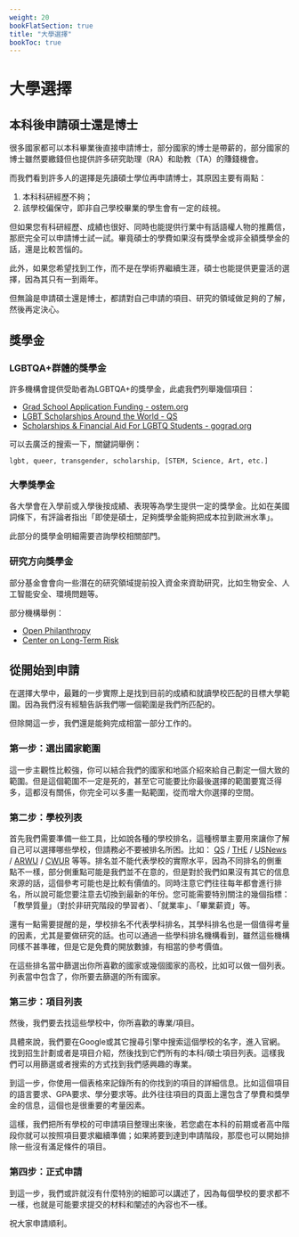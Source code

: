 ```yaml
---
weight: 20
bookFlatSection: true
title: "大學選擇"
bookToc: true
---
```


# 大學選擇

## 本科後申請碩士還是博士

很多國家都可以本科畢業後直接申請博士，部分國家的博士是帶薪的，部分國家的博士雖然要繳錢但也提供許多研究助理（RA）和助教（TA）的賺錢機會。

而我們看到許多人的選擇是先讀碩士學位再申請博士，其原因主要有兩點：
1. 本科科研經歷不夠；
2. 該學校偏保守，即非自己學校畢業的學生會有一定的歧視。

但如果您有科研經歷、成績也很好、同時也能提供行業中有話語權人物的推薦信，那麽完全可以申請博士試一試。畢竟碩士的學費如果沒有獎學金或非全額獎學金的話，還是比較苦惱的。

此外，如果您希望找到工作，而不是在學術界繼續生涯，碩士也能提供更靈活的選擇，因為其只有一到兩年。

但無論是申請碩士還是博士，都請對自己申請的項目、研究的領域做足夠的了解，然後再定決心。

## 獎學金

### LGBTQA+群體的獎學金

許多機構會提供受助者為LGBTQA+的獎學金，此處我們列舉幾個項目：

- [Grad School Application Funding - ostem.org](https://www.ostem.org/page/grad-app-funding)
- [LGBT Scholarships Around the World - QS](https://www.topuniversities.com/student-info/scholarship-advice/lgbt-scholarships-around-world)
- [Scholarships & Financial Aid For LGBTQ Students - gograd.org](https://www.gograd.org/financial-aid/scholarships/lgbtq)

可以去廣泛的搜索一下，關鍵詞舉例：

```lgbt, queer, transgender, scholarship, [STEM, Science, Art, etc.]```

### 大學獎學金

各大學會在入學前或入學後按成績、表現等為學生提供一定的獎學金。比如在美國詞條下，有評論者指出「即使是碩士，足夠獎學金能夠把成本拉到歐洲水準」。

此部分的獎學金明細需要咨詢學校相關部門。

### 研究方向獎學金

部分基金會會向一些潛在的研究領域提前投入資金來資助研究，比如生物安全、人工智能安全、環境問題等。

部分機構舉例：

- [Open Philanthropy](https://www.openphilanthropy.org/)
- [Center on Long-Term Risk](https://longtermrisk.org/)

## 從開始到申請

在選擇大學中，最難的一步實際上是找到目前的成績和就讀學校匹配的目標大學範圍。因為我們沒有經驗告訴我們哪一個範圍是我們所匹配的。

但除開這一步，我們還是能夠完成相當一部分工作的。

### 第一步：選出國家範圍

這一步主觀性比較強，你可以結合我們的國家和地區介紹來給自己劃定一個大致的範圍。但是這個範圍不一定是死的，甚至它可能要比你最後選擇的範圍要寬泛得多，這都沒有關係，你完全可以多畫一點範圍，從而增大你選擇的空間。

### 第二步：學校列表

首先我們需要準備一些工具，比如說各種的學校排名，這種榜單主要用來讓你了解自己可以選擇哪些學校，但請務必不要被排名所困。比如：
[QS](https://www.topuniversities.com/university-rankings) / 
[THE](https://www.timeshighereducation.com/world-university-rankings) / 
[USNews](https://www.usnews.com/education/best-global-universities/rankings) / 
[ARWU](https://www.shanghairanking.cn/rankings/arwu/2022) / 
[CWUR](https://cwur.org/) 
等等。排名並不能代表學校的實際水平，因為不同排名的側重點不一樣，部分側重點可能是我們並不在意的，但是對於我們如果沒有其它的信息來源的話，這個參考可能也是比較有價值的。同時注意它們往往每年都會進行排名，所以說可能您要注意去切換到最新的年份。您可能需要特別關注的幾個指標：「教學質量」（對於非研究階段的學習者）、「就業率」、「畢業薪資」等。

還有一點需要提醒的是，學校排名不代表學科排名，其學科排名也是一個值得考量的因素，尤其是要做研究的話。也可以通過一些學科排名機構看到，雖然這些機構同樣不甚準確，但是它是免費的開放數據，有相當的參考價值。

在這些排名當中篩選出你所喜歡的國家或幾個國家的高校，比如可以做一個列表。列表當中包含了，你所要去篩選的所有國家。

### 第三步：項目列表

然後，我們要去找這些學校中，你所喜歡的專業/項目。

具體來說，我們要在Google或其它搜尋引擎中搜索這個學校的名字，進入官網。找到招生計劃或者是項目介紹，然後找到它們所有的本科/碩士項目列表。這樣我們可以用篩選或者搜索的方式找到我們感興趣的專業。

到這一步，你使用一個表格來記錄所有的你找到的項目的詳細信息。比如這個項目的語言要求、GPA要求、學分要求等。此外往往項目的頁面上還包含了學費和獎學金的信息，這個也是很重要的考量因素。

這樣，我們把所有學校的可申請項目整理出來後，若您處在本科的前期或者高中階段你就可以按照項目要求繼續準備；如果將要到達到申請階段，那麼也可以開始排除一些沒有滿足條件的項目。

### 第四步：正式申請

到這一步，我們或許就沒有什麼特別的細節可以講述了，因為每個學校的要求都不一樣，也就是可能要求提交的材料和闡述的內容也不一樣。

祝大家申請順利。